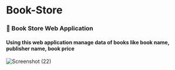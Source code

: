 # Book-Store
### :green_heart: Book Store Web Application

#### Using this web application manage data of books like book name, publisher name, book price
![Screenshot (22)](https://user-images.githubusercontent.com/54779977/145800516-9729ebb2-8664-470b-b042-e42116585c7a.png)


